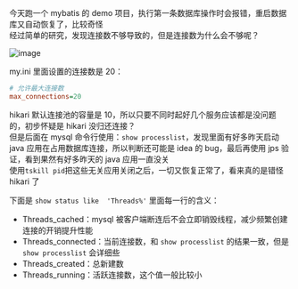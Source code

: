 今天跑一个 mybatis 的 demo 项目，执行第一条数据库操作时会报错，重启数据库又自动恢复了，比较奇怪  
经过简单的研究，发现连接数不够导致的，但是连接数为什么会不够呢？  
   
![image](https://user-images.githubusercontent.com/43411944/153551030-50a0ea54-fe75-4fd4-b4be-1a4c5a423dd2.png)   
   
my.ini 里面设置的连接数是 20：     
```ini
# 允许最大连接数
max_connections=20
```
hikari 默认连接池的容量是 10，所以只要不同时起好几个服务应该都是没问题的，初步怀疑是 hikari 没归还连接？  
但是后面在 mysql 命令行使用：`show processlist`，发现里面有好多昨天启动 java 应用在占用数据库连接，所以判断还可能是 idea 的 bug，最后再使用 jps 验证，看到果然有好多昨天的 java 应用一直没关  
使用`tskill pid`把这些无关应用关闭之后，一切又恢复正常了，看来真的是错怪 hikari 了

下面是 `show status like  'Threads%'` 里面每一行的含义：  
* Threads_cached：mysql 被客户端断连后不会立即销毁线程，减少频繁创建连接的开销提升性能  
* Threads_connected：当前连接数，和 `show processlist` 的结果一致，但是 `show processlist` 会详细些
* Threads_created：总新建数
* Threads_running：活跃连接数，这个值一般比较小
